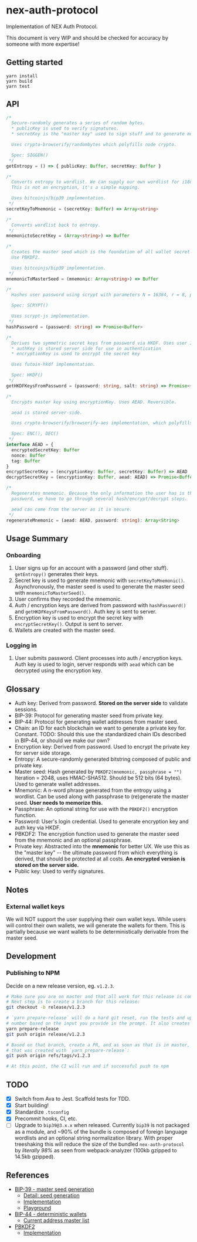 # nex-auth-protocol

Implementation of NEX Auth Protocol.

This document is very WIP and should be checked for accuracy by someone with more expertise!

## Getting started

    yarn install
    yarn build
    yarn test


## API

```typescript
/*
  Secure-randomly generates a series of random bytes.
  * publicKey is used to verify signatures.
  * secretKey is the "master key" used to sign stuff and to generate mnemonic.

  Uses crypto-browserify/randombytes which polyfills node crypto.

  Spec: SIGGEN()
 */
getEntropy = () => { publicKey: Buffer, secretKey: Buffer }

/*
  Converts entropy to wordlist. We can supply our own wordlist for i18n.
  This is not an encryption, it's a simple mapping.

  Uses bitcoinjs/bip39 implementation.
 */
secretKeyToMnemonic = (secretKey: Buffer) => Array<string>

/*
  Converts wordlist back to entropy.
 */
mnemonictoSecretKey = (Array<string>) => Buffer

/*
  Creates the master seed which is the foundation of all wallet secret keys.
  Use PBKDF2.

  Uses bitcoinjs/bip39 implementation.
 */
mnemonicToMasterSeed = (mnemonic: Array<string>) => Buffer

/*
  Hashes user password using scrypt with parameters N = 16384, r = 8, p = 1.

  Spec: SCRYPT()

  Uses scrypt-js implementation.
 */
hashPassword = (password: string) => Promise<Buffer>

/*
  Derives two symmetric secret keys from password via HKDF. Uses user ID as salt.
  * authKey is stored server side for use in authentication
  * encryptionKey is used to encrypt the secret key

  Uses futoin-hkdf implementation.

  Spec: HKDF()
 */
getHKDFKeysFromPassword = (password: string, salt: string) => Promise<{ authKey: Buffer, encryptionKey: Buffer }>

/*
  Encrypts master key using encryptionKey. Uses AEAD. Reversible.

  aead is stored server-side.

  Uses crypto-browserify/browserify-aes implementation, which polyfills Node `crypto`.

  Spec: ENC(), DEC()
 */
interface AEAD = {
  encryptedSecretKey: Buffer
  nonce: Buffer
  tag: Buffer
}
encryptSecretKey = (encryptionKey: Buffer, secretKey: Buffer) => AEAD
decryptSecretKey = (encryptionKey: Buffer, aead: AEAD) => Promise<Buffer>

/*
  Regenerates mnemonic. Because the only information the user has is their
  password, we have to go through several hash/encrypt/decrypt steps.

  aead can come from the server as it is secure.
 */
regenerateMnemonic = (aead: AEAD, password: string): Array<String>
```

## Usage Summary

### Onboarding

1. User signs up for an account with a password (and other stuff). `getEntropy()` generates their keys.
2. Secret key is used to generate mnemonic with `secretKeyToMnemonic()`. Asynchronously, the master seed is used to generate the master seed with `mnemonicToMasterSeed()`.
3. User confirms they recorded the mnemonic.
4. Auth / encryption keys are derived from password with `hashPassword()` and `getHKDFKeysFromPassword()`. Auth key is sent to server.
5. Encryption key is used to encrypt the secret key with `encryptSecretKey()`. Output is sent to server.
6. Wallets are created with the master seed.

### Logging in

1. User submits password. Client processes into auth / encryption keys. Auth key is used to login, server responds with `aead` which can be decrypted using the encryption key.

## Glossary

- Auth key: Derived from password. **Stored on the server side** to validate sessions.
- BIP-39: Protocol for generating master seed from private key.
- BIP-44: Protocol for generating wallet addresses from master seed.
- Chain: an ID for each blockchain we want to generate a private key for. Constant. TODO: Should this use the standardized chain IDs described in BIP-44, or should we make our own?
- Encryption key: Derived from password. Used to encrypt the private key for server side storage.
- Entropy: A secure-randomly generated bitstring composed of public and private key.
- Master seed: Hash generated by `PBKDF2(mnemonic, passphrase = "")` Iteration = 2048, uses HMAC-SHA512. Should be 512 bits (64 bytes). Used to generate wallet addresses.
- Mnemonic: A n-word phrase generated from the entropy using a wordlist. Can be used along with passphrase to (re)generate the master seed. **User needs to memorize this.**
- Passphrase: An optional string for use with the `PBKDF2()` encryption function.
- Password: User's login credential. Used to generate encryption key and auth key via HKDF.
- PBKDF2: The encryption function used to generate the master seed from the mnemonic and an optional passphrase.
- Private key: Abstracted into the **mnemonic** for better UX. We use this as the "master key" -- the ultimate password from which everything is derived, that should be protected at all costs. **An encrypted version is stored on the server side.**
- Public key: Used to verify signatures.

## Notes

### External wallet keys

We will NOT support the user supplying their own wallet keys. While users will control their own wallets, we will generate the wallets for them. This is partially because we want wallets to be deterministically derivable from the master seed.

## Development

### Publishing to NPM

Decide on a new release version, eg. `v1.2.3`.

```sh
# Make sure you are on master and that all work for this release is committed and merged.
# Next step is to create a branch for this release:
git checkout -b release/v1.2.3

# `yarn prepare-release` will do a hard git reset, run the tests and update the version
# number based on the input you provide in the prompt. It also creates a git tag.
yarn prepare-release
git push origin release/v1.2.3

# Based on that branch, create a PR, and as soon as that is in master, push the tag
# that was created with `yarn prepare-release`:
git push origin refs/tags/v1.2.3

# At this point, the CI will run and if successful push to npm
```

## TODO

- [x] Switch from Ava to Jest. Scaffold tests for TDD.
- [x] Start building!
- [x] Standardize `.tsconfig`
- [x] Precommit hooks, CI, etc.
- [ ] Upgrade to `bip39@3.x.x` when released. Currently `bip39` is not packaged as a module, and ~90% of the bundle is composed of foreign language wordlists and an optional string normalization library. With proper treeshaking this will reduce the size of the bundled `nex-auth-protocol` by _literally 98%_ as seen from webpack-analyzer (100kb gzipped to 14.5kb gzipped).

## References

- [BIP-39 - master seed generation](https://github.com/bitcoin/bips/blob/master/bip-0039.mediawiki)
  - [Detail: seed generation](https://github.com/bitcoin/bips/blob/master/bip-0039.mediawiki#from-mnemonic-to-seed)
  - [Implementation](https://github.com/bitcoinjs/bip39)
  - [Playground](https://iancoleman.io/bip39/)
- [BIP-44 - deterministic wallets](https://github.com/bitcoin/bips/blob/master/bip-0044.mediawiki)
  - [Current address master list](https://github.com/satoshilabs/slips/blob/master/slip-0044.md)
- [PBKDF2](https://en.wikipedia.org/wiki/PBKDF2)
  - [Implementation](https://github.com/crypto-browserify/pbkdf2)
